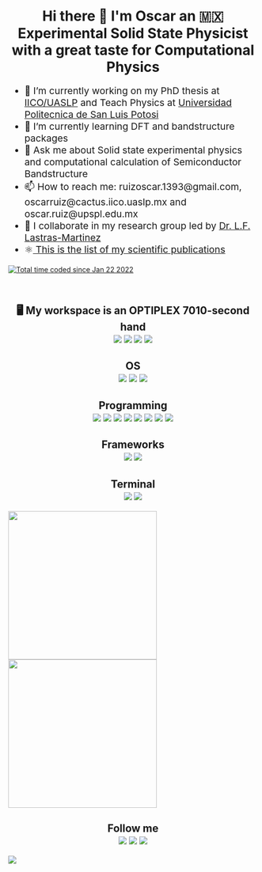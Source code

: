 <h1 align='center'> Hi there 👋 I'm Oscar an 🇲🇽 Experimental Solid State Physicist with a great taste for Computational Physics 
</h1>

<body>
<ul align='left' style="font-size:2vw">
<li> 🔭 I’m currently working on my PhD thesis at <a href="http://www.iico.uaslp.mx/Paginas/Luis-Felipe.aspx">IICO/UASLP</a> and Teach Physics at <a href="https://www.upslp.edu.mx/upslp/"> Universidad Politecnica de San Luis Potosi</a></li>
<li> 🌱 I’m currently learning DFT and bandstructure packages</li>
<li> 💬 Ask me about Solid state experimental physics and computational calculation of Semiconductor Bandstructure </li>
<li> 📫 How to reach me: ruizoscar.1393@gmail.com, oscarruiz@cactus.iico.uaslp.mx and oscar.ruiz@upspl.edu.mx</li>
<li> 👯 I collaborate in my research group led by <a href="https://github.com/lflm-spectra-labs-iico">Dr. L.F. Lastras-Martinez</a> </li>
<li>⚛️<a href="https://scholar.google.es/citations?user=d5ygTH8AAAAJ&hl=es"> This is the list of my scientific publications</a>
</ul>
</body>

<a href="https://wakatime.com/@2502acb2-1684-4597-a422-d30dfa6a2f67&style=for-the-badge"><img align="center" src="https://wakatime.com/badge/user/2502acb2-1684-4597-a422-d30dfa6a2f67.svg" alt="Total time coded since Jan 22 2022" /></a>

<br/>
<h2 align='center'>
 🖥️ My workspace is an OPTIPLEX 7010-second hand<br/>
  <img src="https://img.shields.io/badge/Pop!_OS-48B9C7?style=for-the-badge&logo=Pop!_OS&logoColor=white" />
  <img src="https://img.shields.io/badge/intel-core%20i5%203th-%230071C5.svg?&style=for-the-badge&logo=intel&logoColor=white" />
  <img src="https://img.shields.io/badge/RAM-16GB-%230071C5.svg?&style=for-the-badge&logoColor=white" />
  <img src="https://img.shields.io/badge/nvidia-quadro%20k620-%2376B900.svg?&style=for-the-badge&logo=nvidia&logoColor=white" />
</h2>

<h2 align='center'>
OS<br>
<a><img src="https://img.shields.io/badge/Linux-FCC624?style=for-the-badge&logo=linux&logoColor=black"> </a>
<a><img src="https://img.shields.io/badge/Pop!_OS-48B9C7?style=for-the-badge&logo=Pop!_OS&logoColor=white"> </a>
<a><img src="https://img.shields.io/badge/Ubuntu-E95420?style=for-the-badge&logo=ubuntu&logoColor=white"> </a>
</h2>
<h2 align='center'>
Programming<br>
<a><img src="https://img.shields.io/badge/Python-FFD43B?style=for-the-badge&logo=python&logoColor=darkgreen"> </a>
<a><img src="https://img.shields.io/badge/Numpy-777BB4?style=for-the-badge&logo=numpy&logoColor=white"></a>
<a><img src="https://img.shields.io/badge/SciPy-654FF0?style=for-the-badge&logo=SciPy&logoColor=white"> </a>
<a><img src="https://img.shields.io/badge/Lua-2C2D72?style=for-the-badge&logo=lua&logoColor=white"> </a>
<a><img src="https://img.shields.io/badge/Fortran-%23734F96.svg?style=for-the-badge&logo=fortran&logoColor=white"> </a>
<a><img src="https://img.shields.io/badge/Julia-9558B2?style=for-the-badge&logo=julia&logoColor=white"> </a>
<a><img src="https://img.shields.io/badge/Pandas-2C2D72?style=for-the-badge&logo=pandas&logoColor=white"> </a>
<a><img src="https://img.shields.io/badge/Shell_Script-121011?style=for-the-badge&logo=gnu-bash&logoColor=white"> </a>
</h2>
<h2 align='center'>
Frameworks<br>
<a><img src="https://img.shields.io/badge/Jupyter-F37626.svg?&style=for-the-badge&logo=Jupyter&logoColor=white"> </a>
<a><img src="https://img.shields.io/badge/Visual_Studio_Code-0078D4?style=for-the-badge&logo=visual%20studio%20code&logoColor=white"> </a>
</h2>
<h2 align='center'>
Terminal<br>
<a><img src="https://img.shields.io/badge/GNU%20Bash-4EAA25?style=for-the-badge&logo=GNU%20Bash&logoColor=white"> </a>
<a><img src="https://img.shields.io/badge/GIT-E44C30?style=for-the-badge&logo=git&logoColor=white"> </a>
</h2>

<a href="https://github.com/anuraghazra/github-readme-stats">
    <img align="center" src="https://github-readme-stats.vercel.app/api?username=RUCO13&show_icons=true&theme=radical" width="300" />
</a>
<a href="https://github.com/anuraghazra/github-readme-stats">
    <img align="center" src="https://github-readme-stats.vercel.app/api/top-langs/?username=RUCO13&langs_count=8&hide=html,PostScript&theme=radical&layout=compact" width="300"/>
</a>


<h2 align='center'>
Follow me<br/>
<a href="https://twitter.com/RUCO0713"><img src="https://img.shields.io/badge/Twitter-1DA1F2?style=for-the-badge&logo=twitter&logoColor=white"></a> 
<a href="https://github.com/RUCO13"><img src="https://img.shields.io/badge/GitHub-100000?style=for-the-badge&logo=github&logoColor=white"></a>
<a href="https://www.instagram.com/ruco1393/"><img src="https://img.shields.io/badge/Instagram-E4405F?style=for-the-badge&logo=instagram&logoColor=white">
</a>
</h2>

<a href="https://github.com/anuraghazra/github-readme-stats">
    <img align="center" src="https://github-readme-stats.vercel.app/api/wakatime?username=ruco13&theme=radical&layout=compact"/>
</a>
<br>
<br>
